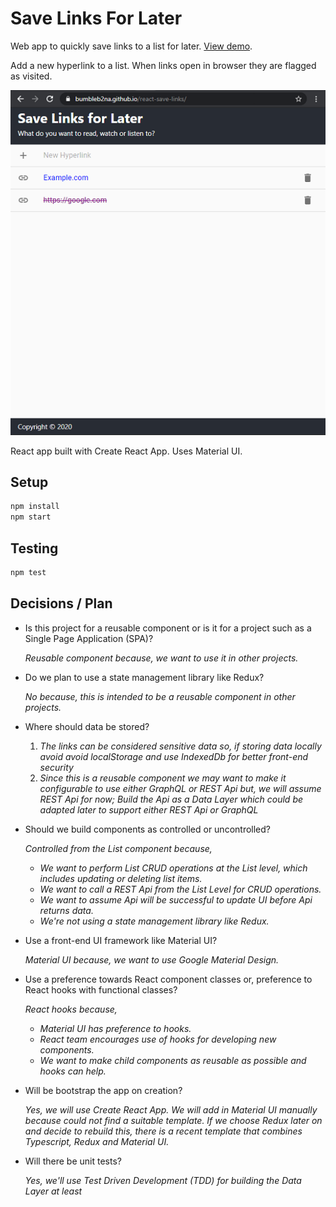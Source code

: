# Save Links For Later

Web app to quickly save links to a list for later. [View demo](https://bumbleb2na.github.io/react-save-links).

Add a new hyperlink to a list. When links open in browser they are flagged as visited.

[![To Do App Screenshot](./screenshots/react-save-links-screen1_s.png)](./screenshots/react-save-links-screen1.png)

React app built with Create React App. Uses Material UI.

## Setup

```bash
npm install
npm start
```

## Testing

```bash
npm test
```

## Decisions / Plan

* Is this project for a reusable component or is it for a project such as a Single Page Application (SPA)? 

    *Reusable component because, we want to use it in other projects.*
* Do we plan to use a state management library like Redux? 

    *No because, this is intended to be a reusable component in other projects.*
* Where should data be stored?

    1. *The links can be considered sensitive data so, if storing data locally avoid avoid localStorage and use IndexedDb for better front-end security*
	2. *Since this is a reusable component we may want to make it configurable to use either GraphQL or REST Api but, we will assume REST Api for now; Build the Api as a Data Layer which could be adapted later to support either REST Api or GraphQL*
* Should we build components as controlled or uncontrolled?

    *Controlled from the List component because,*
  * *We want to perform List CRUD operations at the List level, which includes updating or deleting list items.*
  * *We want to call a REST Api from the List Level for CRUD operations.*
  * *We want to assume Api will be successful to update UI before Api returns data.*
  * *We're not using a state management library like Redux.*
* Use a front-end UI framework like Material UI? 

    *Material UI because, we want to use Google Material Design.*
* Use a preference towards React component classes or, preference to React hooks with functional classes? 

    *React hooks because,*
  * *Material UI has preference to hooks.*
  * *React team encourages use of hooks for developing new components.*
  * *We want to make child components as reusable as possible and hooks can help.*

* Will be bootstrap the app on creation?

    *Yes, we will use Create React App. We will add in Material UI manually because could not find a suitable template. If we choose Redux later on and decide to rebuild this, there is a recent template that combines Typescript, Redux and Material UI.*

* Will there be unit tests?

    *Yes, we'll use Test Driven Development (TDD) for building the Data Layer at least*
